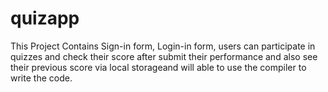 # quizapp
This Project Contains Sign-in form, Login-in form, users can participate in quizzes and check their score after submit their performance and also see their previous score via local storageand will able to use the compiler to write the code.
